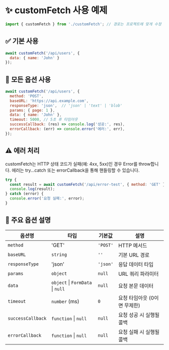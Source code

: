 # ✨ customFetch 사용 예제

```js
import { customFetch } from './customFetch'; // 경로는 프로젝트에 맞게 수정
```
## ✅ 기본 사용
```javascript
await customFetch('/api/users', {
  data: { name: 'John' }
});
```

## 🔧 모든 옵션 사용
```javascript
await customFetch('/api/users', {
  method: 'POST',
  baseURL: 'https://api.example.com',
  responseType: 'json',  // 'json' | 'text' | 'blob'
  params: { page: 1 },
  data: { name: 'John' },
  timeout: 5000, // 5초 후 타임아웃
  successCallback: (res) => console.log('성공:', res),
  errorCallback: (err) => console.error('에러:', err),
});
```

## ⚠️ 에러 처리
customFetch는 HTTP 상태 코드가 실패(예: 4xx, 5xx)인 경우 Error를 throw합니다.
에러는 try...catch 또는 errorCallback을 통해 핸들링할 수 있습니다.
```javascript
try {
  const result = await customFetch('/api/error-test', { method: 'GET' });
  console.log(result);
} catch (error) {
  console.error('요청 실패:', error);
}
```

## 📌 주요 옵션 설명
| 옵션명               | 타입                               | 기본값    | 설명            |
| ----------------- | -------------------------------- | ------ | ----------------- |
| `method`          | 'GET'                            | `'POST'` | HTTP 메서드  |
| `baseURL`         | `string`                         | `''`   | 기본 URL 경로       |
| `responseType`    | 'json'                           | `'json'` | 응답 데이터 타입 |
| `params`          | `object`                         | `null` | URL 쿼리 파라미터       |
| `data`            | `object` \| `FormData` \| `null` | `null` | 요청 본문 데이터         |
| `timeout`         | `number` (ms)                    | `0`    | 요청 타임아웃 (0이면 무제한) |
| `successCallback` | `function` \| `null`             | `null` | 요청 성공 시 실행될 콜백    | 
| `errorCallback`   | `function` \| `null`             | `null` | 요청 실패 시 실행될 콜백    |  


